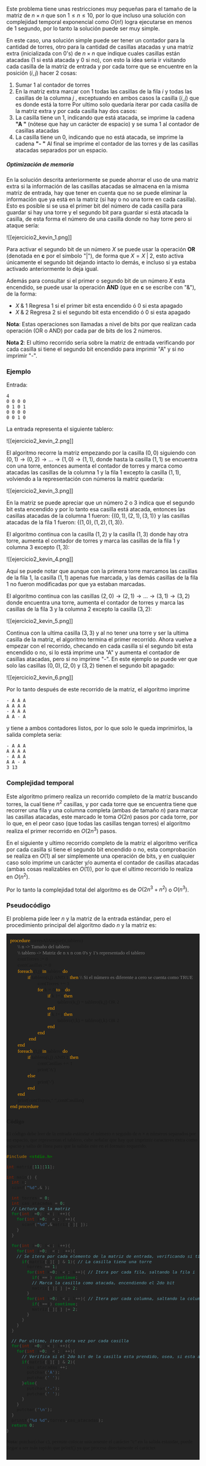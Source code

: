 Este problema tiene unas restricciones muy pequeñas para el tamaño de la matriz de $n\times n$ que son $1\leq n\leq 10$, por lo que incluso una solución con complejidad temporal exponencial como $O(n!)$ logra ejecutarse en menos de 1 segundo, por lo tanto la solución puede ser muy simple. 

En este caso, una solución simple puede ser tener un contador para la cantidad de torres, otro para la cantidad de casillas atacadas y una matriz extra (inicializada con 0's) de $n\times n$ que indique cuales casillas están atacadas (1 si está atacada y 0 si no), con esto la idea seria ir visitando cada casilla de la matriz de entrada y por cada torre que se encuentre en la posición $(i,j)$ hacer 2 cosas:
1. Sumar 1 al contador de torres
2. En la matriz extra marcar con 1 todas las casillas de la fila $i$ y todas las casillas de la columna $j$ , exceptuando en ambos casos la casilla $(i,j)$ que es donde está la torre
Por ultimo solo quedaría iterar por cada casilla de la matriz extra y por cada casilla hay dos casos:
1. La casilla tiene un 1, indicando que está atacada, se imprime la cadena **"A "** (nótese que hay un carácter de espacio) y se suma 1 al contador de casillas atacadas
2. La casilla tiene un 0, indicando que no está atacada, se imprime la cadena **"- "**
Al final se imprime el contador de las torres y de las casillas atacadas separados por un espacio.
##### Optimización de memoria

En la solución descrita anteriormente se puede ahorrar el uso de una matriz extra si la información de las casillas atacadas se almacena en la misma matriz de entrada, hay que tener en cuenta que no se puede eliminar la información que ya está en la matriz (si hay o no una torre en cada casilla). Esto es posible si se usa el primer bit del número de cada casilla para guardar si hay una torre y el segundo bit para guardar si está atacada la casilla, de esta forma el número de una casilla donde no hay torre pero si ataque sería:

![[ejercicio2_kevin_1.png]]

Para activar el segundo bit de un número $X$ se puede usar la operación **OR** (denotada en **c** por el símbolo "|"), de forma que $X = X \; |\;2$, esto activa únicamente el segundo bit dejando intacto lo demás, e incluso si ya estaba activado anteriormente lo deja igual.

Además para consultar si el primer o segundo bit de un número $X$ esta encendido, se puede usar la operación **AND** (que en **c** se escribe con "&"), de la forma:
- $X \; \&\;1$    Regresa 1 si el primer bit esta encendido ó 0 si esta apagado
- $X \; \&\;2$    Regresa 2 si el segundo bit esta encendido ó 0 si esta apagado

**Nota**: Estas operaciones son llamadas a nivel de bits por que realizan cada operación (OR o AND) por cada par de bits de los 2 números. 

**Nota 2**: El ultimo recorrido seria sobre la matriz de entrada verificando por cada casilla si tiene el segundo bit encendido para imprimir "A" y si no imprimir "-".
### Ejemplo

Entrada:
```
4
0 0 0 0
0 1 0 1
0 0 0 0
0 0 1 0
```

La entrada representa el siguiente tablero:

![[ejercicio2_kevin_2.png]]

El algoritmo recorre la matriz empezando por la casilla $(0,0)$ siguiendo con $(0,1) \rightarrow (0,2) \rightarrow ... \rightarrow (1,0) \rightarrow (1,1)$, donde hasta la casilla $(1,1)$ se encuentra con una torre, entonces aumenta el contador de torres y marca como atacadas las casillas de la columna $1$ y la fila $1$ excepto la casilla $(1,1)$, volviendo a la representación con números la matriz quedaría: 

![[ejercicio2_kevin_3.png]]

En la matriz se puede apreciar que un número 2 o 3 indica que el segundo bit esta encendido y por lo tanto esa casilla está atacada, entonces las casillas atacadas de la columna $1$ fueron: $\{(0,1),(2,1),(3,1)\}$ y las casillas atacadas de la fila $1$ fueron: $\{(1,0),(1,2),(1,3)\}$.

El algoritmo continua con la casilla $(1,2)$ y la casilla $(1,3)$ donde hay otra torre, aumenta el contador de torres y marca las casillas de la fila $1$ y columna $3$ excepto $(1,3)$:

![[ejercicio2_kevin_4.png]]

Aquí se puede notar que aunque con la primera torre marcamos las casillas de la fila $1$, la casilla $(1,1)$ apenas fue marcada, y las demás casillas de la fila $1$ no fueron modificadas por que ya estaban marcadas.

El algoritmo continua con las casillas $(2,0) \rightarrow (2,1) \rightarrow ... \rightarrow (3,1) \rightarrow (3,2)$ donde encuentra una torre, aumenta el contador de torres y marca las casillas de la fila $3$ y la columna $2$ excepto la casilla $(3,2)$:

![[ejercicio2_kevin_5.png]]

Continua con la ultima casilla $(3,3)$ y al no tener una torre y ser la ultima casilla de la matriz, el algoritmo termina el primer recorrido. Ahora vuelve a empezar con el recorrido, checando en cada casilla si el segundo bit esta encendido o no, si lo está imprime una "A" y aumenta el contador de casillas atacadas, pero si no imprime "-". En este ejemplo se puede ver que solo las casillas $(0,0),(2,0)$ y $(3,2)$ tienen el segundo bit apagado:

![[ejercicio2_kevin_6.png]]

Por lo tanto después de este recorrido de la matriz, el algoritmo imprime 
```
- A A A
A A A A
- A A A
A A - A
```
y tiene a ambos contadores listos, por lo que solo le queda imprimirlos, la salida completa seria:

```
- A A A
A A A A
- A A A
A A - A
3 13
```
### Complejidad temporal

Este algoritmo primero realiza un recorrido completo de la matriz buscando torres, la cual tiene $n^2$ casillas, y por cada torre que se encuentra tiene que recorrer una fila y una columna completa (ambas de tamaño $n$) para marcar las casillas atacadas, este marcado le toma $O(2n)$ pasos por cada torre, por lo que, en el peor caso (que todas las casillas tengan torres) el algoritmo realiza el primer recorrido en $O(2n^3)$ pasos.

En el siguiente y ultimo recorrido completo de la matriz el algoritmo verifica por cada casilla si tiene el segundo bit encendido o no, esta comprobación se realiza en $O(1)$ al ser simplemente una operación de bits, y en cualquier caso solo imprime un carácter y/o aumenta el contador de casillas atacadas (ambas cosas realizables en $O(1)$), por lo que el ultimo recorrido lo realiza en $O(n^2)$.

Por lo tanto la complejidad total del algoritmo es de $O(2n^3+n^2)$ o $O(n^3)$. 
### Pseudocódigo

El problema pide leer $n$ y la matriz de la entrada estándar, pero el procedimiento principal del algoritmo dado $n$ y la matriz es:

<div style="background-color:rgba(36, 36, 36, 1); padding:10px 0;font-family:Cascadia Code;font-size: 13px; font-weight: 375;">&ensp; <font color = "orange">procedure</font> torresAlAtaque(n,tablero)<br>
&emsp;&emsp; <font color = "gray">\\ n -> Tamaño del tablero</font><br>
&emsp;&emsp; <font color = "gray">\\ tablero -> Matriz de n x n con 0's y 1's representado el tablero</font><br>
&emsp;&emsp; contTorres := 0<br>
&emsp;&emsp; contCasillas := 0<br>
&emsp;&emsp; <font color = "orange">foreach</font> (i,j) <font color = "orange">in</font> tablero<font color = "orange"> do</font><br>
&emsp;&emsp;&emsp;&emsp; <font color = "orange">if</font> tablero(i,j) AND 1 <font color = "orange">then</font><font color = "gray"> \\ Si el número es diferente a cero se cuenta como TRUE</font><br>
&emsp;&emsp;&emsp;&emsp;&emsp;&emsp; contTorres += 1 <br>
&emsp;&emsp;&emsp;&emsp;&emsp;&emsp; <font color = "orange">for</font> k = 0 <font color = "orange">to</font> n<font color = "orange"> do</font><br>
&emsp;&emsp;&emsp;&emsp;&emsp;&emsp;&emsp;&emsp; <font color = "orange">if</font> k != i <font color = "orange">then</font><br>
&emsp;&emsp;&emsp;&emsp;&emsp;&emsp;&emsp;&emsp;&emsp;&emsp; tablero(k,j) = tablero(k,j) OR 2<br>
&emsp;&emsp;&emsp;&emsp;&emsp;&emsp;&emsp;&emsp; <font color = "orange">end</font><br>
&emsp;&emsp;&emsp;&emsp;&emsp;&emsp;&emsp;&emsp; <font color = "orange">if</font> k != j <font color = "orange">then</font><br>
&emsp;&emsp;&emsp;&emsp;&emsp;&emsp;&emsp;&emsp;&emsp;&emsp; tablero(i,k) = tablero(i,k) OR 2<br>
&emsp;&emsp;&emsp;&emsp;&emsp;&emsp;&emsp;&emsp; <font color = "orange">end</font><br>
&emsp;&emsp;&emsp;&emsp;&emsp;&emsp; <font color = "orange">end</font><br>
&emsp;&emsp;&emsp;&emsp;  <font color = "orange">end</font><br>
&emsp;&emsp; <font color = "orange">end</font><br>
&emsp;&emsp; <font color = "orange">foreach</font> (i,j) <font color = "orange">in</font> tablero<font color = "orange"> do</font><br>
&emsp;&emsp;&emsp;&emsp; <font color = "orange">if</font> tablero(i,j) AND 2 <font color = "orange">then</font><br>
&emsp;&emsp;&emsp;&emsp;&emsp;&emsp; contCasillas += 1 <br>
&emsp;&emsp;&emsp;&emsp;&emsp;&emsp; print('A') <br>
&emsp;&emsp;&emsp;&emsp; <font color = "orange">else</font><br>
&emsp;&emsp;&emsp;&emsp;&emsp;&emsp; print('-') <br>
&emsp;&emsp;&emsp;&emsp; <font color = "orange">end</font><br>
&emsp;&emsp; <font color = "orange">end</font><br>
&emsp;&emsp; print(contTorres," ",contCasillas)<br>
&ensp; <font color = "orange">end procedure</font><br>

### Código

El código debe leer de la entrada estándar el número $n$ seguido de $n\times n$ números separados por un espacio, que representan el tablero, cabe señalar que hay que imprimir caracteres extra como espacio y salto de línea para que la salida este en el formato requerido.

```c
#include <stdio.h>

int matriz[11][11];

int main() {
  int n;
  scanf("%d",&n);

  int torres = 0;
  int cas_atacadas = 0;
  // Lectura de la matriz
  for(int i=0; i<n; i++){
    for(int j=0; j<n; j++){
      scanf("%d",&matriz[i][j]);
    }
  }
  
  for(int i=0; i<n; i++){
    for(int j=0; j<n; j++){
    // Se itera por cada elemento de la matriz de entrada, verificando si tiene el primer bit encendido
      if(matriz[i][j] & 1){ // La casilla tiene una torre
        torres += 1;
        for(int k=0; k<n; k++){ // Itera por cada fila, saltando la fila i
          if(k==i) continue;
		  // Marca la casilla como atacada, encendiendo el 2do bit
          matriz[k][j] |= 2;
        }
        for(int l=0; l<n; l++){ // Itera por cada columna, saltando la columna j
          if(l==j) continue;
          matriz[i][l] |= 2;
        }
      }
    }
  }

  // Por ultimo, itera otra vez por cada casilla
  for(int i=0; i<n; i++){
    for(int j=0; j<n; j++){
      // Verifica si el 2do bit de la casilla esta prendido, osea, si esta atacada
      if(matriz[i][j] & 2){
        cas_atacadas ++;
        putchar('A');
        putchar(' ');
      }else{
        putchar('-');
        putchar(' ');
      }
    }
    putchar('\n');
  }
  printf("%d %d",torres,cas_atacadas);
  return 0;
}
```
**Nota**: putchar(char c), permite colocar unicamente el carácter "c" en la salida estandar, puede llegar a ser más rapido que printf() ya que procesa directamente el carácter.